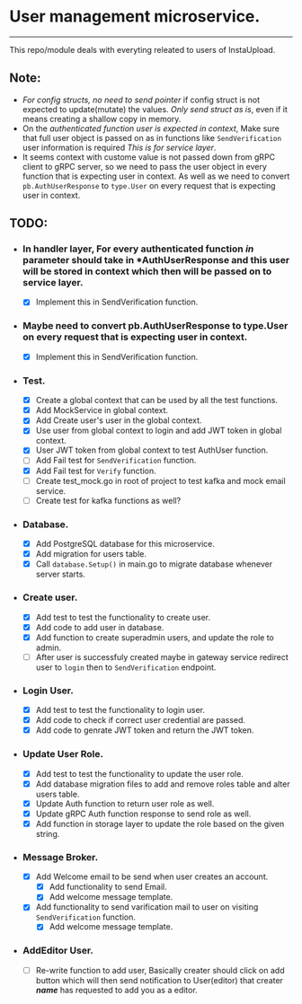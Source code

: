 # User management microservice.
---
This repo/module deals with everyting releated to users of InstaUpload.

## Note:
- *For config structs, no need to send pointer* if config struct is not expected to update(mutate) the values. *Only send struct as is*, even if it means creating a shallow copy in memory.
- On the *authenticated function user is expected in context*, Make sure that full user object is passed on as in functions like `SendVerification` user information is required *This is for service layer*.
- It seems context with custome value is not passed down from gRPC client to gRPC server, so we need to pass the user object in every function that is expecting user in context. As well as we need to convert `pb.AuthUserResponse` to `type.User` on every request that is expecting user in context.

## TODO:

- ### In handler layer, For every authenticated function *in* parameter should take in *AuthUserResponse and this user will be stored in context which then will be passed on to service layer.
	- [x] Implement this in SendVerification function. 

- ### Maybe need to convert pb.AuthUserResponse to type.User on every request that is expecting user in context.
	- [x] Implement this in SendVerification function.

- ### Test.
	- [x] Create a global context that can be used by all the test functions.
	- [x] Add MockService in global context.
	- [x] Add Create user's user in the global context.
	- [x] Use user from global context to login and add JWT token in global context.
	- [x] User JWT token from global context to test AuthUser function.
	- [ ] Add Fail test for `SendVerification` function.
	- [x] Add Fail test for `Verify` function.
	- [ ] Create test_mock.go in root of project to test kafka and mock email service.
	- [ ] Create test for kafka functions as well?

- ### Database.
	- [x] Add PostgreSQL database for this microservice.
	- [x] Add migration for users table.
	- [x] Call `database.Setup()` in main.go to migrate database whenever server starts.

- ### Create user.
	- [x] Add test to test the functionality to create user.
	- [x] Add code to add user in database.
	- [x] Add function to create superadmin users, and update the role to admin.
	- [ ] After user is successfuly created maybe in gateway service redirect user to `login` then to `SendVerification` endpoint.

- ### Login User.
	- [x] Add test to test the functionality to login user.
	- [x] Add code to check if correct user credential are passed.
	- [x] Add code to genrate JWT token and return the JWT token.

- ### Update User Role.
	- [x] Add test to test the functionality to update the user role.
	- [x] Add database migration files to add and remove roles table and alter users table.
	- [x] Update Auth function to return user role as well.
	- [x] Update gRPC Auth function response to send role as well.
	- [x] Add function in storage layer to update the role based on the given string.

- ### Message Broker.
	- [x] Add Welcome email to be send when user creates an account.
		- [x] Add functionality to send Email.
		- [x] Add welcome message template.
	- [x] Add functionality to send varification mail to user on visiting `SendVerification` function.
		- [x] Add welcome message template.

- ### AddEditor User.
	- [ ] Re-write function to add user, Basically creater should click on add button which will then send notification to User(editor) that creater __*name*__ has requested to add you as a editor.
